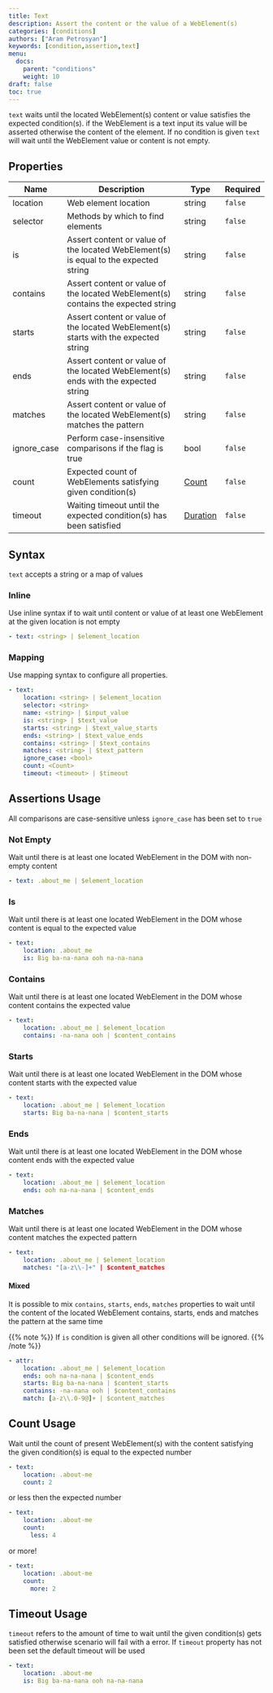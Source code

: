 ```yaml
---
title: Text
description: Assert the content or the value of a WebElement(s)
categories: [conditions]
authors: ["Aram Petrosyan"]
keywords: [condition,assertion,text]
menu:
  docs:
    parent: "conditions"
    weight: 10
draft: false
toc: true    
---
```


`text` waits until the located WebElement(s) content or value satisfies the expected condition(s).
if the WebElement is a text input its value will be asserted otherwise the content of the element.
If no condition is given `text` will wait until the WebElement value or content is not empty.

## Properties

Name|Description|Type|Required
---|---|---|---
location|Web element location|string|`false`
selector|Methods by which to find elements|string|`false`
is|Assert content or value of the located WebElement(s) is equal to the expected string|string|`false`
contains|Assert content or value of the located WebElement(s) contains the expected string|string|`false`
starts|Assert content or value of the located WebElement(s) starts with the expected string|string|`false`
ends|Assert content or value of the located WebElement(s) ends with the expected string|string|`false`
matches|Assert content or value of the located WebElement(s) matches the pattern|string|`false`
ignore_case|Perform case-insensitive comparisons if the flag is true|bool|`false`
count|Expected count of WebElements satisfying given condition(s)|[Count](/count)|`false`
timeout|Waiting timeout until the expected condition(s) has been satisfied|[Duration](/duration)|`false`

## Syntax

`text` accepts a string or a map of values

### Inline

Use inline syntax if to wait until content or value of at least one WebElement at the given location is not empty

```yaml
- text: <string> | $element_location
```

### Mapping

Use mapping syntax to configure all properties.

```yaml
- text:
    location: <string> | $element_location
    selector: <string>
    name: <string> | $input_value
    is: <string> | $text_value
    starts: <string> | $text_value_starts
    ends: <string> | $text_value_ends
    contains: <string> | $text_contains
    matches: <string> | $text_pattern
    ignore_case: <bool>
    count: <Count>
    timeout: <timeout> | $timeout
```

## Assertions Usage

All comparisons are case-sensitive unless `ignore_case` has been set to `true`

### Not Empty

Wait until there is at least one located WebElement in the DOM with non-empty content

```yaml
- text: .about_me | $element_location
```

### Is

Wait until there is at least one located WebElement in the DOM whose content is equal to the expected value

```yaml
- text:
    location: .about_me
    is: Big ba-na-nana ooh na-na-nana
```

### Contains

Wait until there is at least one located WebElement in the DOM whose content contains the expected value

```yaml
- text:
    location: .about_me | $element_location
    contains: -na-nana ooh | $content_contains
```

### Starts

Wait until there is at least one located WebElement in the DOM whose content starts with the expected value

```yaml
- text:
    location: .about_me | $element_location
    starts: Big ba-na-nana | $content_starts
```

### Ends

Wait until there is at least one located WebElement in the DOM whose content ends with the expected value

```yaml
- text:
    location: .about_me | $element_location
    ends: ooh na-na-nana | $content_ends
```

### Matches

Wait until there is at least one located WebElement in the DOM whose content matches the expected pattern

```yaml
- text:
    location: .about_me | $element_location
    matches: "[a-z\\-]+" | $content_matches
```

#### Mixed

It is possible to mix `contains`, `starts`, `ends`, `matches` properties to wait until
the content of the located WebElement contains, starts, ends and matches the pattern
at the same time

{{% note %}}
If `is` condition is given all other conditions will be ignored.
{{% /note %}}

```yaml
- attr:
    location: .about_me | $element_location
    ends: ooh na-na-nana | $content_ends
    starts: Big ba-na-nana | $content_starts
    contains: -na-nana ooh | $content_contains
    match: [a-z\\.0-9@]+ | $content_matches
```

## Count Usage

Wait until the count of present WebElement(s) with the content satisfying the given condition(s) is equal to the expected number

```yaml
- text:
    location: .about-me
    count: 2
```

or less then the expected number

```yaml
- text:
    location: .about-me
    count:
      less: 4
```

or more!

```yaml
- text:
    location: .about-me
    count:
      more: 2
```

## Timeout Usage

`timeout` refers to the amount of time to wait until the given condition(s) gets satisfied otherwise scenario will fail with a error. If `timeout` property has not been set the default timeout will be used

```yaml
- text:
    location: .about-me
    is: Big ba-na-nana ooh na-na-nana
```
